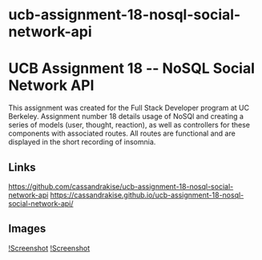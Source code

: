 # ucb-assignment-18-nosql-social-network-api

# UCB Assignment 18 -- NoSQL Social Network API
This assignment was created for the Full Stack Developer program at UC Berkeley. Assignment number 18 details usage of NoSQl and creating a series of models (user, thought, reaction), as well as controllers for these components with associated routes. All routes are functional and are displayed in the short recording of insomnia.

## Links
https://github.com/cassandrakise/ucb-assignment-18-nosql-social-network-api
https://cassandrakise.github.io/ucb-assignment-18-nosql-social-network-api/

## Images
[!Screenshot](./images/users.jpg)
[!Screenshot](./images/thought.jpg)